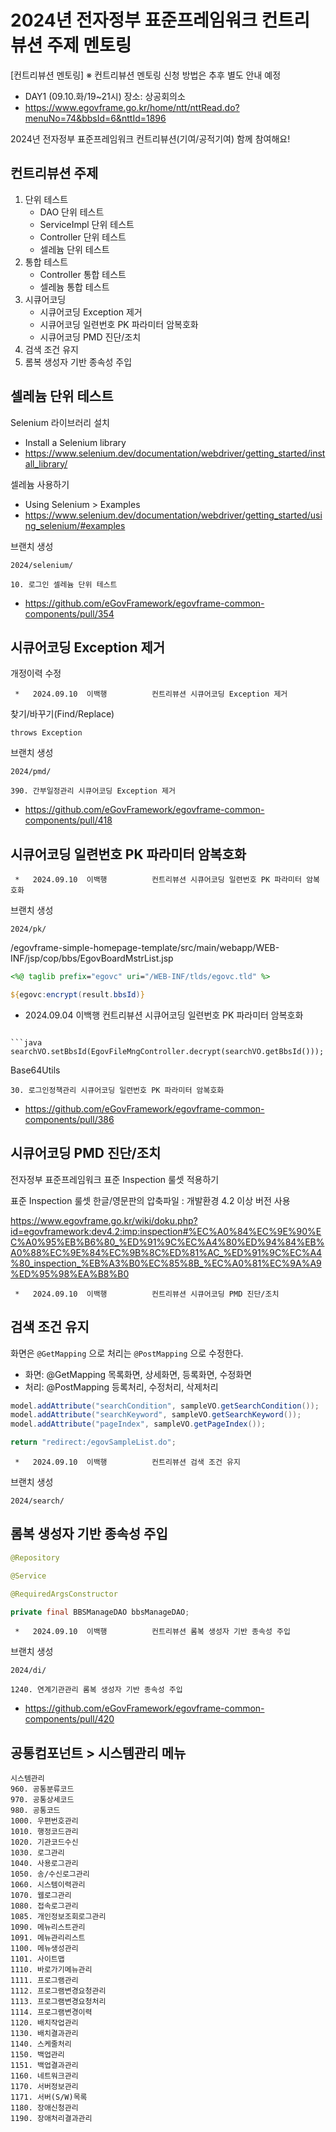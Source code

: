 # 2024년 전자정부 표준프레임워크 컨트리뷰션 주제 멘토링

[컨트리뷰션 멘토링] ※ 컨트리뷰션 멘토링 신청 방법은 추후 별도 안내 예정
- DAY1 (09.10.화/19~21시) 장소: 상공회의소
- https://www.egovframe.go.kr/home/ntt/nttRead.do?menuNo=74&bbsId=6&nttId=1896

2024년 전자정부 표준프레임워크 컨트리뷰션(기여/공적기여) 함께 참여해요!

## 컨트리뷰션 주제

1. 단위 테스트
   - DAO 단위 테스트
   - ServiceImpl 단위 테스트
   - Controller 단위 테스트
   - 셀레늄 단위 테스트
2. 통합 테스트
   - Controller 통합 테스트
   - 셀레늄 통합 테스트
3. 시큐어코딩
   - 시큐어코딩 Exception 제거
   - 시큐어코딩 일련번호 PK 파라미터 암복호화
   - 시큐어코딩 PMD 진단/조치
4. 검색 조건 유지
5. 롬복 생성자 기반 종속성 주입

## 셀레늄 단위 테스트

Selenium 라이브러리 설치
- Install a Selenium library
- https://www.selenium.dev/documentation/webdriver/getting_started/install_library/

셀레늄 사용하기
- Using Selenium > Examples
- https://www.selenium.dev/documentation/webdriver/getting_started/using_selenium/#examples

브랜치 생성
```
2024/selenium/
```

`10. 로그인 셀레늄 단위 테스트`
- https://github.com/eGovFramework/egovframe-common-components/pull/354

## 시큐어코딩 Exception 제거

개정이력 수정
```
 *   2024.09.10  이백행          컨트리뷰션 시큐어코딩 Exception 제거
```

찾기/바꾸기(Find/Replace)
```
throws Exception
```

브랜치 생성
```
2024/pmd/
```

`390. 간부일정관리 시큐어코딩 Exception 제거`
- https://github.com/eGovFramework/egovframe-common-components/pull/418

## 시큐어코딩 일련번호 PK 파라미터 암복호화

```
 *   2024.09.10  이백행          컨트리뷰션 시큐어코딩 일련번호 PK 파라미터 암복호화
```

브랜치 생성
```
2024/pk/
```

/egovframe-simple-homepage-template/src/main/webapp/WEB-INF/jsp/cop/bbs/EgovBoardMstrList.jsp
```jsp
<%@ taglib prefix="egovc" uri="/WEB-INF/tlds/egovc.tld" %>

${egovc:encrypt(result.bbsId)}

```
 *   2024.09.04  이백행          컨트리뷰션 시큐어코딩 일련번호 PK 파라미터 암복호화
```

```java
searchVO.setBbsId(EgovFileMngController.decrypt(searchVO.getBbsId()));
```

Base64Utils

`30. 로그인정책관리 시큐어코딩 일련번호 PK 파라미터 암복호화`
- https://github.com/eGovFramework/egovframe-common-components/pull/386

## 시큐어코딩 PMD 진단/조치

전자정부 표준프레임워크 표준 Inspection 룰셋 적용하기

표준 Inspection 룰셋 한글/영문판의 압축파일 : 개발환경 4.2 이상 버전 사용

https://www.egovframe.go.kr/wiki/doku.php?id=egovframework:dev4.2:imp:inspection#%EC%A0%84%EC%9E%90%EC%A0%95%EB%B6%80_%ED%91%9C%EC%A4%80%ED%94%84%EB%A0%88%EC%9E%84%EC%9B%8C%ED%81%AC_%ED%91%9C%EC%A4%80_inspection_%EB%A3%B0%EC%85%8B_%EC%A0%81%EC%9A%A9%ED%95%98%EA%B8%B0


```
 *   2024.09.10  이백행          컨트리뷰션 시큐어코딩 PMD 진단/조치
```

## 검색 조건 유지

화면은 `@GetMapping` 으로 처리는 `@PostMapping` 으로 수정한다.

- 화면: @GetMapping 목록화면, 상세화면, 등록화면, 수정화면
- 처리: @PostMapping 등록처리, 수정처리, 삭제처리

```java
model.addAttribute("searchCondition", sampleVO.getSearchCondition());
model.addAttribute("searchKeyword", sampleVO.getSearchKeyword());
model.addAttribute("pageIndex", sampleVO.getPageIndex());

return "redirect:/egovSampleList.do";
```

```
 *   2024.09.10  이백행          컨트리뷰션 검색 조건 유지
```

브랜치 생성
```
2024/search/
```

## 롬복 생성자 기반 종속성 주입

```java
@Repository

@Service

@RequiredArgsConstructor

private final BBSManageDAO bbsManageDAO;
```

```
 *   2024.09.10  이백행          컨트리뷰션 롬복 생성자 기반 종속성 주입
```

브랜치 생성
```
2024/di/
```

`1240. 연계기관관리 롬복 생성자 기반 종속성 주입`
- https://github.com/eGovFramework/egovframe-common-components/pull/420

## 공통컴포넌트 > 시스템관리 메뉴

```
시스템관리
960. 공통분류코드
970. 공통상세코드
980. 공통코드
1000. 우편번호관리
1010. 행정코드관리
1020. 기관코드수신
1030. 로그관리
1040. 사용로그관리
1050. 송/수신로그관리
1060. 시스템이력관리
1070. 웹로그관리
1080. 접속로그관리
1085. 개인정보조회로그관리
1090. 메뉴리스트관리
1091. 메뉴관리리스트
1100. 메뉴생성관리
1101. 사이트맵
1110. 바로가기메뉴관리
1111. 프로그램관리
1112. 프로그램변경요청관리
1113. 프로그램변경요청처리
1114. 프로그램변경이력
1120. 배치작업관리
1130. 배치결과관리
1140. 스케줄처리
1150. 백업관리
1151. 백업결과관리
1160. 네트워크관리
1170. 서버정보관리
1171. 서버(S/W)목록
1180. 장애신청관리
1190. 장애처리결과관리
```
